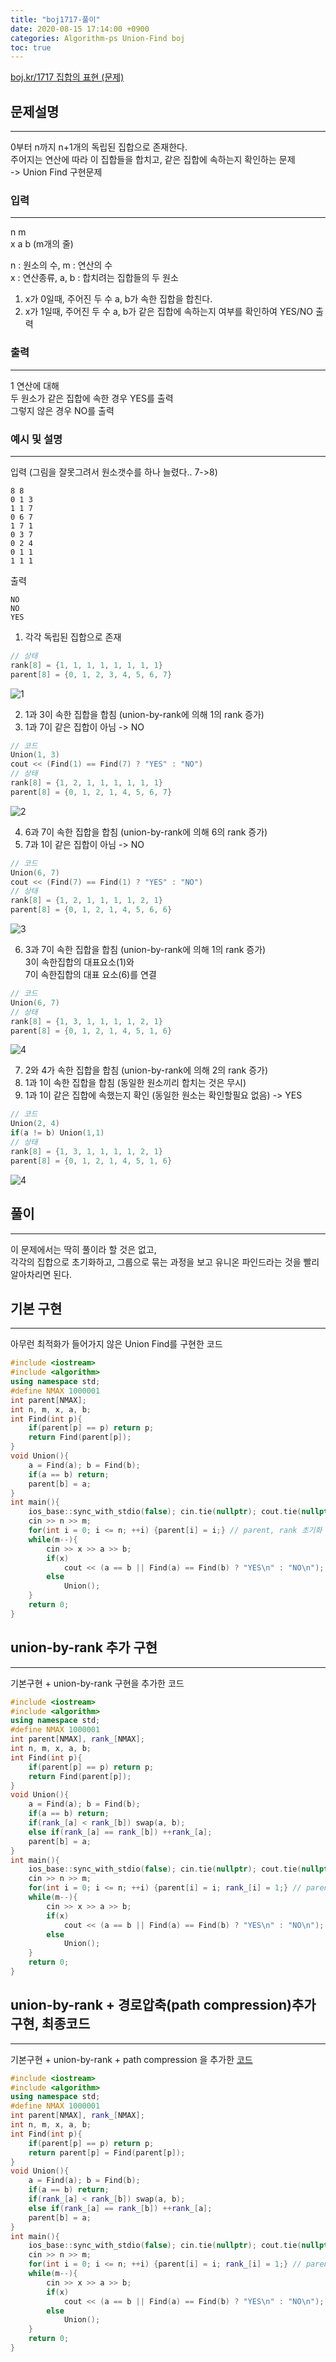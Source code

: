 ```yaml
---
title: "boj1717-풀이"
date: 2020-08-15 17:14:00 +0900
categories: Algorithm-ps Union-Find boj
toc: true
---
```


[boj.kr/1717 집합의 표현 (문제)](https://www.boj.kr/1717)

## 문제설명
___
0부터 n까지 n+1개의 독립된 집합으로 존재한다.  
주어지는 연산에 따라 이 집합들을 합치고, 같은 집합에 속하는지 확인하는 문제  
-> Union Find 구현문제  

### 입력
___
n m  
x a b (m개의 줄)

n : 원소의 수, m : 연산의 수  
x : 연산종류, a, b : 합치려는 집합들의 두 원소
1. x가 0일때, 주어진 두 수 a, b가 속한 집합을 합친다.
2. x가 1일때, 주어진 두 수 a, b가 같은 집합에 속하는지 여부를 확인하여 YES/NO 출력
### 출력
___
1 연산에 대해  
두 원소가 같은 집합에 속한 경우 YES를 출력  
그렇지 않은 경우 NO를 출력
### 예시 및 설명
___
입력 (그림을 잘못그려서 원소갯수를 하나 늘렸다.. 7->8)
```
8 8
0 1 3
1 1 7
0 6 7
1 7 1
0 3 7
0 2 4
0 1 1
1 1 1
```
출력
```
NO
NO
YES
```
1. 각각 독립된 집합으로 존재
```cpp
// 상태
rank[8] = {1, 1, 1, 1, 1, 1, 1, 1} 
parent[8] = {0, 1, 2, 3, 4, 5, 6, 7}
```
![1](/assets/images/boj1717-1.PNG)

2. 1과 3이 속한 집합을 합침 (union-by-rank에 의해 1의 rank 증가)  
3. 1과 7이 같은 집합이 아님 -> NO
```cpp
// 코드
Union(1, 3)
cout << (Find(1) == Find(7) ? "YES" : "NO")
// 상태
rank[8] = {1, 2, 1, 1, 1, 1, 1, 1}
parent[8] = {0, 1, 2, 1, 4, 5, 6, 7}
```
![2](/assets/images/boj1717-2.PNG)

4. 6과 7이 속한 집합을 합침 (union-by-rank에 의해 6의 rank 증가)
5. 7과 1이 같은 집합이 아님 -> NO
```cpp
// 코드
Union(6, 7)
cout << (Find(7) == Find(1) ? "YES" : "NO")
// 상태
rank[8] = {1, 2, 1, 1, 1, 1, 2, 1}
parent[8] = {0, 1, 2, 1, 4, 5, 6, 6}
```
![3](/assets/images/boj1717-3.PNG)

6. 3과 7이 속한 집합을 합침 (union-by-rank에 의해 1의 rank 증가)  
3이 속한집합의 대표요소(1)와   
7이 속한집합의 대표 요소(6)를 연결
```cpp
// 코드
Union(6, 7)
// 상태
rank[8] = {1, 3, 1, 1, 1, 1, 2, 1}
parent[8] = {0, 1, 2, 1, 4, 5, 1, 6}
```
![4](/assets/images/boj1717-4.PNG)

7. 2와 4가 속한 집합을 합침 (union-by-rank에 의해 2의 rank 증가)  
8. 1과 1이 속한 집합을 합침 (동일한 원소끼리 합치는 것은 무시)
9. 1과 1이 같은 집합에 속했는지 확인 (동일한 원소는 확인할필요 없음) -> YES
```cpp
// 코드
Union(2, 4)
if(a != b) Union(1,1)
// 상태
rank[8] = {1, 3, 1, 1, 1, 1, 2, 1}
parent[8] = {0, 1, 2, 1, 4, 5, 1, 6}
```
![4](/assets/images/boj1717-5.PNG)

## 풀이
___
이 문제에서는 딱히 풀이라 할 것은 없고,  
각각의 집합으로 초기화하고, 그룹으로 묶는 과정을 보고 유니온 파인드라는 것을 빨리 알아차리면 된다.

## 기본 구현
___
아무런 최적화가 들어가지 않은 Union Find를 구현한 코드
```cpp
#include <iostream>
#include <algorithm>
using namespace std;
#define NMAX 1000001
int parent[NMAX];
int n, m, x, a, b;
int Find(int p){
    if(parent[p] == p) return p;
    return Find(parent[p]);
}
void Union(){
    a = Find(a); b = Find(b);
    if(a == b) return;
    parent[b] = a;
}
int main(){
    ios_base::sync_with_stdio(false); cin.tie(nullptr); cout.tie(nullptr);
    cin >> n >> m;
    for(int i = 0; i <= n; ++i) {parent[i] = i;} // parent, rank 초기화
    while(m--){
        cin >> x >> a >> b;
        if(x)
            cout << (a == b || Find(a) == Find(b) ? "YES\n" : "NO\n");
        else
            Union();
    }
    return 0;
}
```
## union-by-rank 추가 구현
___
기본구현 + union-by-rank 구현을 추가한 코드
```cpp
#include <iostream>
#include <algorithm>
using namespace std;
#define NMAX 1000001
int parent[NMAX], rank_[NMAX];
int n, m, x, a, b;
int Find(int p){
    if(parent[p] == p) return p;
    return Find(parent[p]);
}
void Union(){
    a = Find(a); b = Find(b);
    if(a == b) return;
    if(rank_[a] < rank_[b]) swap(a, b);
    else if(rank_[a] == rank_[b]) ++rank_[a];
    parent[b] = a;
}
int main(){
    ios_base::sync_with_stdio(false); cin.tie(nullptr); cout.tie(nullptr);
    cin >> n >> m;
    for(int i = 0; i <= n; ++i) {parent[i] = i; rank_[i] = 1;} // parent, rank 초기화
    while(m--){
        cin >> x >> a >> b;
        if(x)
            cout << (a == b || Find(a) == Find(b) ? "YES\n" : "NO\n");
        else
            Union();
    }
    return 0;
}
```
## union-by-rank + 경로압축(path compression)추가 구현, 최종코드
___
기본구현 + union-by-rank + path compression 을 추가한 [코드](https://www.acmicpc.net/source/21770700)
```cpp
#include <iostream>
#include <algorithm>
using namespace std;
#define NMAX 1000001
int parent[NMAX], rank_[NMAX];
int n, m, x, a, b;
int Find(int p){
    if(parent[p] == p) return p;
    return parent[p] = Find(parent[p]);
}
void Union(){
    a = Find(a); b = Find(b);
    if(a == b) return;
    if(rank_[a] < rank_[b]) swap(a, b);
    else if(rank_[a] == rank_[b]) ++rank_[a];
    parent[b] = a;
}
int main(){
    ios_base::sync_with_stdio(false); cin.tie(nullptr); cout.tie(nullptr);
    cin >> n >> m;
    for(int i = 0; i <= n; ++i) {parent[i] = i; rank_[i] = 1;} // parent, rank 초기화
    while(m--){
        cin >> x >> a >> b;
        if(x)
            cout << (a == b || Find(a) == Find(b) ? "YES\n" : "NO\n");
        else
            Union();
    }
    return 0;
}
```